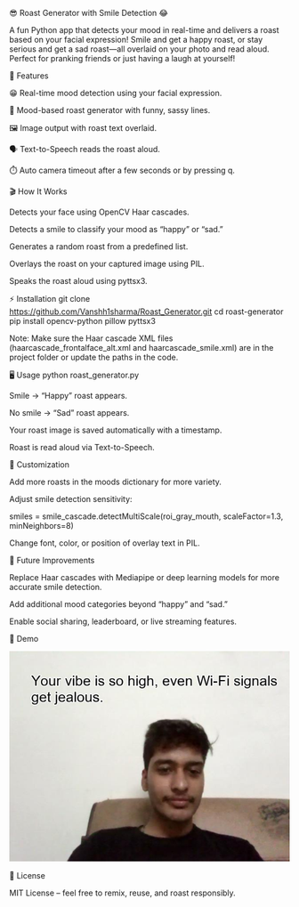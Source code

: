 😎 Roast Generator with Smile Detection 😂

A fun Python app that detects your mood in real-time and delivers a roast based on your facial expression! Smile and get a happy roast, or stay serious and get a sad roast—all overlaid on your photo and read aloud. Perfect for pranking friends or just having a laugh at yourself!

🚀 Features

😁 Real-time mood detection using your facial expression.

🤪 Mood-based roast generator with funny, sassy lines.

🖼️ Image output with roast text overlaid.

🗣️ Text-to-Speech reads the roast aloud.

⏱️ Auto camera timeout after a few seconds or by pressing q.

🎬 How It Works

Detects your face using OpenCV Haar cascades.

Detects a smile to classify your mood as “happy” or “sad.”

Generates a random roast from a predefined list.

Overlays the roast on your captured image using PIL.

Speaks the roast aloud using pyttsx3.

⚡ Installation
git clone <https://github.com/Vanshh1sharma/Roast_Generator.git>
cd roast-generator
pip install opencv-python pillow pyttsx3


Note: Make sure the Haar cascade XML files (haarcascade_frontalface_alt.xml and haarcascade_smile.xml) are in the project folder or update the paths in the code.

🖥️ Usage
python roast_generator.py


Smile → “Happy” roast appears.

No smile → “Sad” roast appears.

Your roast image is saved automatically with a timestamp.

Roast is read aloud via Text-to-Speech.

🎨 Customization

Add more roasts in the moods dictionary for more variety.

Adjust smile detection sensitivity:

smiles = smile_cascade.detectMultiScale(roi_gray_mouth, scaleFactor=1.3, minNeighbors=8)


Change font, color, or position of overlay text in PIL.

🔮 Future Improvements

Replace Haar cascades with Mediapipe or deep learning models for more accurate smile detection.

Add additional mood categories beyond “happy” and “sad.”

Enable social sharing, leaderboard, or live streaming features.

📸 Demo

![My Roast](THE_FINAL_ROAST_1758460926.jpg)


📝 License

MIT License – feel free to remix, reuse, and roast responsibly.
